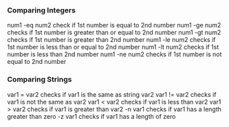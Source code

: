 ### Comparing Integers

num1 -eq num2                  check if 1st  number is equal to 2nd number
num1 -ge num2                  checks if 1st  number  is greater than or equal to 2nd number
num1 -gt num2                  checks if 1st  number is greater than 2nd number
num1 -le num2                  checks if 1st number is less than or equal to 2nd number
num1 -lt num2                  checks if 1st  number  is less than 2nd number
num1 -ne num2                  checks if 1st  number  is not equal to 2nd number

### Comparing Strings

var1 = var2                    checks if var1 is the same as string var2
var1 != var2                   checks if var1 is not the same as var2
var1 < var2                    checks if var1 is less than var2
var1 > var2                    checks if var1 is greater than var2
-n var1                        checks if var1 has a length greater than zero
-z var1                        checks if var1 has a length of zero